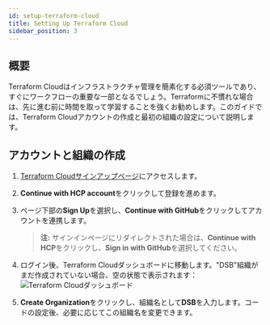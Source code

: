 ```yaml
---
id: setup-terraform-cloud
title: Setting Up Terraform Cloud
sidebar_position: 3
---
```


## 概要

Terraform Cloudはインフラストラクチャ管理を簡素化する必須ツールであり、すぐにワークフローの重要な一部となるでしょう。Terraformに不慣れな場合は、先に進む前に時間を取って学習することを強くお勧めします。このガイドでは、Terraform Cloudアカウントの作成と最初の組織の設定について説明します。

## アカウントと組織の作成

1. [Terraform Cloudサインアップページ](https://app.terraform.io/public/signup/account)にアクセスします。
2. **Continue with HCP account**をクリックして登録を進めます。
3. ページ下部の**Sign Up**を選択し、**Continue with GitHub**をクリックしてアカウントを連携します。

   > **注:** サインインページにリダイレクトされた場合は、**Continue with HCP**をクリックし、**Sign in with GitHub**を選択してください。

4. ログイン後、Terraform Cloudダッシュボードに移動します。"DSB"組織がまだ作成されていない場合、空の状態で表示されます：
   ![Terraform Cloudダッシュボード](/img/projects/devsecops-pipeline-aws/setup/image-4.png)

5. **Create Organization**をクリックし、組織名として**DSB**を入力します。コードの設定後、必要に応じてこの組織名を変更できます。
